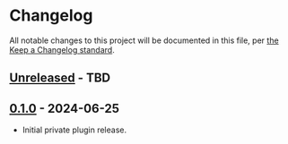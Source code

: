 # Changelog

All notable changes to this project will be documented in this file, per [the Keep a Changelog standard](http://keepachangelog.com/).

## [Unreleased] - TBD

## [0.1.0] - 2024-06-25
* Initial private plugin release.

[Unreleased]: https://github.com/10up/figma-block/compare/trunk...develop
[0.1.0]: https://github.com/10up/figma-block/tree/v0.1.0

